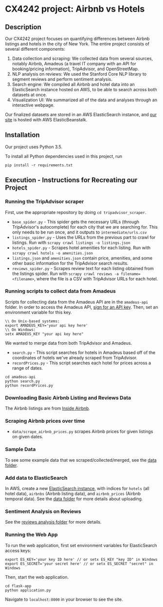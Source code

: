 # CX4242 project: Airbnb vs Hotels

## Description
Our CX4242 project focuses on quantifying differences between Airbnb listings and hotels in the city of New York. The entire project consists of several different components:
1. Data collection and scraping: We collected data from several sources, notably Airbnb, Amadeus (a travel IT company with an API for booking/pricing information), TripAdvisor, and OpenStreetMap. 
2. NLP analysis on reviews: We used the Stanford Core NLP library to segment reviews and perform sentiment analysis.
3. Search engine: We compiled all Airbnb and hotel data into an ElasticSearch instance hosted on AWS, to be able to search across both datasets at once.
4. Visualization UI: We summarized all of the data and analyses through an interactive webpage. 

Our finalized datasets are stored in an AWS ElasticSearch instance, and [our site](http://airbnb-vs-hotels.mgejdapexj.us-east-1.elasticbeanstalk.com/) is hosted with AWS ElasticBeanstalk.

## Installation
Our project uses Python 3.5.

To install all Python dependencies used in this project, run
```
pip install -r requirements.txt
```

## Execution - Instructions for Recreating our Project

### Running the TripAdvisor scraper
First, use the appropriate repository by doing `cd tripadvisor_scraper`.
* `base_spider.py` - This spider gets the necessary URLs (through TripAdvisor's autocomplete) for each city that we are searching for. This only needs to be run once, and it outputs to `intermediate/urls.csv`
* `listings_spider.py` - Uses the URLs from the previous part to crawl for listings. Run with `scrapy crawl listings -o listings.json`
* `hotels_spider.py` - Scrapes hotel amenities for each listing. Run with `scrapy crawl hotels -o amenities.json` 
* `listings.json` and `amenities.json` contain price, amenities, and some other basic information for the TripAdvisor search results. 
* `reviews_spider.py` - Scrapes review text for each listing obtained from the listings spider. Run with `scrapy crawl reviews -a filename=<filename>`, where the file is a CSV with TripAdvisor URLs for each hotel. 

### Running scripts to collect data from Amadeus
Scripts for collecting data from the Amadeus API are in the `amadeus-api` folder. In order to access the Amadeus API, [sign for an API key](https://sandbox.amadeus.com/api-catalog). Then, set an environment variable for this key. 
```
\\ On Unix-based systems:
export AMADEUS_KEY='your api key here'
\\ On Windows:
setx AMADEUS_KEY "your api key here"
``` 
We wanted to merge data from both TripAdvisor and Amadeus.
* `search.py` - This script searches for hotels in Amadeus based off of the coordinates of hotels we've already scraped from TripAdvisor. 
* `recordPrices.py` - This script searches each hotel for prices across a range of dates. 
```
cd amadeus-api
python search.py
python recordPrices.py
```

### Downloading Basic Airbnb Listing and Reviews Data
The Airbnb listings are from [Inside Airbnb](http://insideairbnb.com/get-the-data.html).

### Scraping Airbnb prices over time
* `data/scrape_airbnb_prices.py` scrapes Airbnb prices for given listings on given dates.

### Sample Data
To see some example data that we scraped/collected/merged, see the [data folder](https://github.com/kexin-zhang/airbnb-vs-hotels/tree/master/data).

### Add data to ElasticSearch
In AWS, create a new [ElasticSearch instance](https://aws.amazon.com/elasticsearch-service/), with indices for `hotels` (all hotel data), `airbnbs` (Airbnb listing data), and `airbnb_prices` (Airbnb temporal data). See the [data folder](https://github.com/kexin-zhang/airbnb-vs-hotels/tree/master/data) for more details about uploading.

### Sentiment Analysis on Reviews
See the [reviews analysis folder](https://github.com/kexin-zhang/airbnb-vs-hotels/tree/master/reviews-nlp) for more details.

### Running the Web App
To run the web application, first set environment variables for ElasticSearch access keys:
```
export ES_KEY='your key ID here' // or setx ES_KEY "key ID" in Windows
export ES_SECRET='your secret here' // or setx ES_SECRET "secret" in Windows
```

Then, start the web application.
```
cd flask-app
python application.py
```
Navigate to `localhost:8000` in your browser to see the site. 

